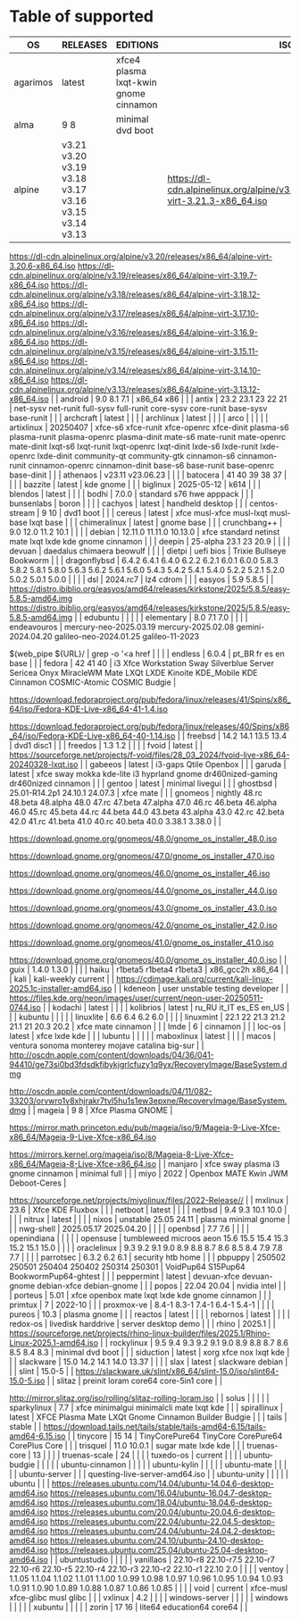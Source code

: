 # Table of supported
<!-- TABLE -->
| OS|RELEASES|EDITIONS|ISOS |
|---|---|---|---|
| agarimos | latest | xfce4 plasma lxqt-kwin gnome cinnamon |  |
| alma | 9 8 | minimal dvd boot |  |
| alpine | v3.21 v3.20 v3.19 v3.18 v3.17 v3.16 v3.15 v3.14 v3.13 |  | https://dl-cdn.alpinelinux.org/alpine/v3.21/releases/x86_64/alpine-virt-3.21.3-x86_64.iso
https://dl-cdn.alpinelinux.org/alpine/v3.20/releases/x86_64/alpine-virt-3.20.6-x86_64.iso
https://dl-cdn.alpinelinux.org/alpine/v3.19/releases/x86_64/alpine-virt-3.19.7-x86_64.iso
https://dl-cdn.alpinelinux.org/alpine/v3.18/releases/x86_64/alpine-virt-3.18.12-x86_64.iso
https://dl-cdn.alpinelinux.org/alpine/v3.17/releases/x86_64/alpine-virt-3.17.10-x86_64.iso
https://dl-cdn.alpinelinux.org/alpine/v3.16/releases/x86_64/alpine-virt-3.16.9-x86_64.iso
https://dl-cdn.alpinelinux.org/alpine/v3.15/releases/x86_64/alpine-virt-3.15.11-x86_64.iso
https://dl-cdn.alpinelinux.org/alpine/v3.14/releases/x86_64/alpine-virt-3.14.10-x86_64.iso
https://dl-cdn.alpinelinux.org/alpine/v3.13/releases/x86_64/alpine-virt-3.13.12-x86_64.iso |
| android | 9.0 8.1 7.1 | x86_64 x86 |  |
| antix | 23.2 23.1 23 22 21 | net-sysv net-runit full-sysv full-runit core-sysv core-runit base-sysv base-runit |  |
| archcraft | latest |  |  |
| archlinux | latest |  |  |
| arco |  |  |  |
| artixlinux | 20250407 | xfce-s6 xfce-runit xfce-openrc xfce-dinit plasma-s6 plasma-runit plasma-openrc plasma-dinit mate-s6 mate-runit mate-openrc mate-dinit lxqt-s6 lxqt-runit lxqt-openrc lxqt-dinit lxde-s6 lxde-runit lxde-openrc lxde-dinit community-qt community-gtk cinnamon-s6 cinnamon-runit cinnamon-openrc cinnamon-dinit base-s6 base-runit base-openrc base-dinit |  |
| athenaos | v23.11 v23.06.23 |  |  |
| batocera | 41 40 39 38 37 |  |  |
| bazzite | latest | kde gnome |  |
| biglinux | 2025-05-12 | k614 |  |
| blendos | latest |  |  |
| bodhi | 7.0.0 | standard s76 hwe apppack |  |
| bunsenlabs | boron |  |  |
| cachyos | latest | handheld desktop |  |
| centos-stream | 9 10 | dvd1 boot |  |
| cereus | latest | xfce musl-xfce musl-lxqt musl-base lxqt base |  |
| chimeralinux | latest | gnome base |  |
| crunchbang++ | 9.0 12.0 11.2 10.1 |  |  |
| debian | 12.11.0 11.11.0 10.13.0 | xfce standard netinst mate lxqt lxde kde gnome cinnamon |  |
| deepin | 25-alpha 23.1 23 20.9 |  |  |
| devuan | daedalus chimaera beowulf |  |  |
| dietpi | uefi bios | Trixie Bullseye Bookworm |  |
| dragonflybsd | 6.4.2 6.4.1 6.4.0 6.2.2 6.2.1 6.0.1 6.0.0 5.8.3 5.8.2 5.8.1 5.8.0 5.6.3 5.6.2 5.6.1 5.6.0 5.4.3 5.4.2 5.4.1 5.4.0 5.2.2 5.2.1 5.2.0 5.0.2 5.0.1 5.0.0 |  |  |
| dsl | 2024.rc7 | lz4 cdrom |  |
| easyos | 5.9 5.8.5 |  | 
https://distro.ibiblio.org/easyos/amd64/releases/kirkstone/2025/5.8.5/easy-5.8.5-amd64.img
https://distro.ibiblio.org/easyos/amd64/releases/kirkstone/2025/5.8.5/easy-5.8.5-amd64.img |
| edubuntu |  |  |  |
| elementary | 8.0 7.1 7.0 |  |  |
| endeavouros | mercury-neo-2025.03.19 mercury-2025.02.08 gemini-2024.04.20 galileo-neo-2024.01.25 galileo-11-2023

$(web_pipe ${URL}/ | grep -o '<a href |  |  |
| endless | 6.0.4 | pt_BR fr es en base |  |
| fedora | 42 41 40 | i3 Xfce Workstation Sway Silverblue Server Sericea Onyx MiracleWM Mate LXQt LXDE Kinoite KDE_Mobile KDE Cinnamon COSMIC-Atomic COSMIC Budgie | 




















https://download.fedoraproject.org/pub/fedora/linux/releases/41/Spins/x86_64/iso/Fedora-KDE-Live-x86_64-41-1.4.iso
















https://download.fedoraproject.org/pub/fedora/linux/releases/40/Spins/x86_64/iso/Fedora-KDE-Live-x86_64-40-1.14.iso |
| freebsd | 14.2 14.1 13.5 13.4 | dvd1 disc1 |  |
| freedos | 1.3 1.2 |  |  |
| fvoid | latest |  | https://sourceforge.net/projects/f-void/files/28_03_2024/fvoid-live-x86_64-20240328-lxqt.iso |
| gabeeos | latest | i3-gaps Qtile Openbox |  |
| garuda | latest | xfce sway mokka kde-lite i3 hyprland gnome dr460nized-gaming dr460nized cinnamon |  |
| gentoo | latest | minimal livegui |  |
| ghostbsd | 25.01-R14.2p1 24.10.1 24.07.3 | xfce mate |  |
| gnomeos | nightly 48.rc 48.beta 48.alpha 48.0 47.rc 47.beta 47.alpha 47.0 46.rc 46.beta 46.alpha 46.0 45.rc 45.beta 44.rc 44.beta 44.0 43.beta 43.alpha 43.0 42.rc 42.beta 42.0 41.rc 41.beta 41.0 40.rc 40.beta 40.0 3.38.1 3.38.0 |  | 



https://download.gnome.org/gnomeos/48.0/gnome_os_installer_48.0.iso



https://download.gnome.org/gnomeos/47.0/gnome_os_installer_47.0.iso



https://download.gnome.org/gnomeos/46.0/gnome_os_installer_46.iso




https://download.gnome.org/gnomeos/44.0/gnome_os_installer_44.0.iso


https://download.gnome.org/gnomeos/43.0/gnome_os_installer_43.0.iso


https://download.gnome.org/gnomeos/42.0/gnome_os_installer_42.0.iso


https://download.gnome.org/gnomeos/41.0/gnome_os_installer_41.0.iso


https://download.gnome.org/gnomeos/40.0/gnome_os_installer_40.0.iso |
| guix | 1.4.0 1.3.0 |  |  |
| haiku | r1beta5 r1beta4 r1beta3 | x86_gcc2h x86_64 |  |
| kali | kali-weekly current |  | https://cdimage.kali.org/current/kali-linux-2025.1c-installer-amd64.iso |
| kdeneon | user unstable testing developer |  | https://files.kde.org/neon/images/user/current/neon-user-20250511-0744.iso |
| kodachi | latest |  |  |
| kolibrios | latest | ru_RU it_IT es_ES en_US |  |
| kubuntu |  |  |  |
| linuxlite | 6.6 6.4 6.2 6.0 |  |  |
| linuxmint | 22.1 22 21.3 21.2 21.1 21 20.3 20.2 | xfce mate cinnamon |  |
| lmde | 6 | cinnamon |  |
| loc-os | latest | xfce lxde kde |  |
| lubuntu |  |  |  |
| maboxlinux | latest |  |  |
| macos | ventura sonoma monterey mojave catalina big-sur |  | http://oscdn.apple.com/content/downloads/04/36/041-94410/ge73si0bd3fdsdkfibykjgrlcfuzy1q9yx/RecoveryImage/BaseSystem.dmg




http://oscdn.apple.com/content/downloads/04/11/082-33203/orvwro1v8xhjrakr7tvl5hu1s1ew3epxne/RecoveryImage/BaseSystem.dmg |
| mageia | 9 8 | Xfce Plasma GNOME | 

https://mirror.math.princeton.edu/pub/mageia/iso/9/Mageia-9-Live-Xfce-x86_64/Mageia-9-Live-Xfce-x86_64.iso


https://mirrors.kernel.org/mageia/iso/8/Mageia-8-Live-Xfce-x86_64/Mageia-8-Live-Xfce-x86_64.iso |
| manjaro | xfce sway plasma i3 gnome cinnamon | minimal full |  |
| miyo | 2022 | Openbox MATE Kwin JWM Deboot-Ceres | 

https://sourceforge.net/projects/miyolinux/files/2022-Release// |
| mxlinux | 23.6 | Xfce KDE Fluxbox |  |
| netboot | latest |  |  |
| netbsd | 9.4 9.3 10.1 10.0 |  |  |
| nitrux | latest |  |  |
| nixos | unstable 25.05 24.11 | plasma minimal gnome |  |
| nwg-shell | 2025.05.17 2025.04.20 |  |  |
| openbsd | 7.7 7.6 |  |  |
| openindiana |  |  |  |
| opensuse | tumbleweed microos aeon 15.6 15.5 15.4 15.3 15.2 15.1 15.0 |  |  |
| oraclelinux | 9.3 9.2 9.1 9.0 8.9 8.8 8.7 8.6 8.5 8.4 7.9 7.8 7.7 |  |  |
| parrotsec | 6.3.2 6.2 6.1 | security htb home |  |
| pbpuppy | 250502 250501 250404 250402 250314 250301 | VoidPup64 S15Pup64 BookwormPup64-ghtest |  |
| peppermint | latest | devuan-xfce devuan-gnome debian-xfce debian-gnome |  |
| popos | 22.04 20.04 | nvidia intel |  |
| porteus | 5.01 | xfce openbox mate lxqt lxde kde gnome cinnamon |  |
| primtux | 7 | 2022-10 |  |
| proxmox-ve | 8.4-1 8.3-1 7.4-1 6.4-1 5.4-1 |  |  |
| pureos | 10.3 | plasma gnome |  |
| reactos | latest |  |  |
| rebornos | latest |  |  |
| redox-os | livedisk harddrive | server desktop demo |  |
| rhino | 2025.1 |  | https://sourceforge.net/projects/rhino-linux-builder/files/2025.1/Rhino-Linux-2025.1-amd64.iso |
| rockylinux | 9.5 9.4 9.3 9.2 9.1 9.0 8.9 8.8 8.7 8.6 8.5 8.4 8.3 | minimal dvd boot |  |
| siduction | latest | xorg xfce nox lxqt kde |  |
| slackware | 15.0 14.2 14.1 14.0 13.37 |  |  |
| slax | latest | slackware debian |  |
| slint | 15.0-5 |  | https://slackware.uk/slint/x86_64/slint-15.0/iso/slint64-15.0-5.iso |
| slitaz | preinit loram core64 core-5in1 core |  | 


http://mirror.slitaz.org/iso/rolling/slitaz-rolling-loram.iso |
| solus |  |  |  |
| sparkylinux | 7.7 | xfce minimalgui minimalcli mate lxqt kde |  |
| spirallinux | latest | XFCE Plasma Mate LXQt Gnome Cinnamon Builder Budgie |  |
| tails | stable |  | https://download.tails.net/tails/stable/tails-amd64-6.15/tails-amd64-6.15.iso |
| tinycore | 15 14 | TinyCorePure64 TinyCore CorePure64 CorePlus Core |  |
| trisquel | 11.0 10.0.1 | sugar mate lxde kde |  |
| truenas-core | 13 |  |  |
| truenas-scale | 24 |  |  |
| tuxedo-os | current |  |  |
| ubuntu-budgie |  |  |  |
| ubuntu-cinnamon |  |  |  |
| ubuntu-kylin |  |  |  |
| ubuntu-mate |  |  |  |
| ubuntu-server |  |  | 
questing-live-server-amd64.iso |
| ubuntu-unity |  |  |  |
| ubuntu |  |  | https://releases.ubuntu.com/14.04/ubuntu-14.04.6-desktop-amd64.iso
https://releases.ubuntu.com/16.04/ubuntu-16.04.7-desktop-amd64.iso
https://releases.ubuntu.com/18.04/ubuntu-18.04.6-desktop-amd64.iso
https://releases.ubuntu.com/20.04/ubuntu-20.04.6-desktop-amd64.iso
https://releases.ubuntu.com/22.04/ubuntu-22.04.5-desktop-amd64.iso
https://releases.ubuntu.com/24.04/ubuntu-24.04.2-desktop-amd64.iso
https://releases.ubuntu.com/24.10/ubuntu-24.10-desktop-amd64.iso
https://releases.ubuntu.com/25.04/ubuntu-25.04-desktop-amd64.iso |
| ubuntustudio |  |  |  |
| vanillaos | 22.10-r8 22.10-r7.5 22.10-r7 22.10-r6 22.10-r5 22.10-r4 22.10-r3 22.10-r2 22.10-r1 22.10 2.0 |  |  |
| ventoy | 1.1.05 1.1.04 1.1.02 1.1.01 1.1.00 1.0.99 1.0.98 1.0.97 1.0.96 1.0.95 1.0.94 1.0.93 1.0.91 1.0.90 1.0.89 1.0.88 1.0.87 1.0.86 1.0.85 |  |  |
| void | current | xfce-musl xfce-glibc musl glibc |  |
| vxlinux | 4.2 |  |  |
| windows-server |  |  |  |
| windows |  |  |  |
| xubuntu |  |  |  |
| zorin | 17 16 | lite64 education64 core64 |  |


